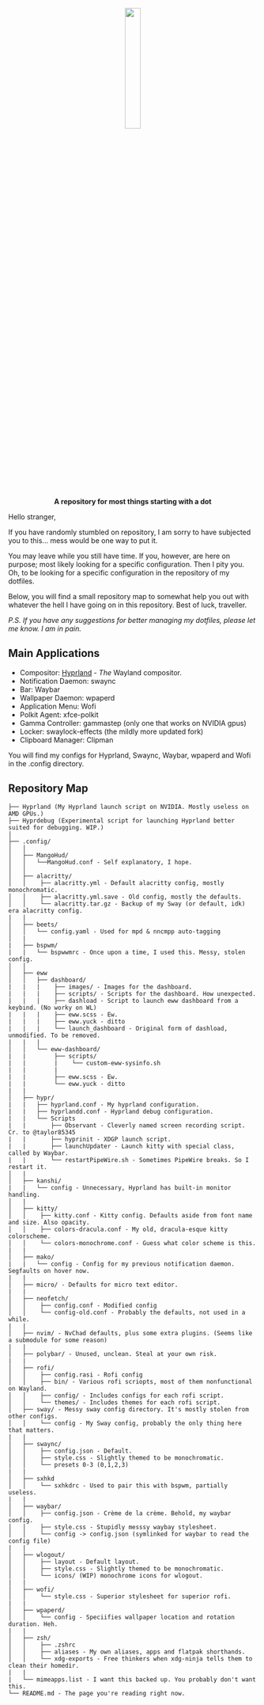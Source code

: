 <p align="center">
  <img width="25%" src="https://github.com/notashelf.png" />
</p>

<p align="center">
  <b>A repository for most things starting with a dot</b>
</p>




Hello stranger,

If you have randomly stumbled on repository, I am sorry to have subjected you to this... mess would be one way to put it. 

You may leave while you still have time.
If you, however, are here on purpose; most likely looking for a specific configuration. 
Then I pity you. Oh, to be looking for a specific configuration in the repository of my dotfiles.

Below, you will find a small repository map to somewhat help you out with whatever the hell I have going on in this repository. Best of luck, traveller.

*P.S. If you have *any* suggestions for better managing my dotfiles, please let me know. I am in pain.*


## Main Applications

- Compositor: [Hyprland](https://github.com/hyprwm/hyprland) - *The* Wayland compositor. 
- Notification Daemon: swaync
- Bar: Waybar
- Wallpaper Daemon: wpaperd
- Application Menu: Wofi
- Polkit Agent: xfce-polkit
- Gamma Controller: gammastep (only one that works on NVIDIA gpus)
- Locker: swaylock-effects (the mildly more updated fork)
- Clipboard Manager: Clipman 

You will find my configs for Hyprland, Swaync, Waybar, wpaperd and Wofi in the .config directory.










## Repository Map

```
├── Hyprland (My Hyprland launch script on NVIDIA. Mostly useless on AMD GPUs.)
├── Hyprdebug (Experimental script for launching Hyprland better suited for debugging. WIP.)
│
├── .config/
│   │
│   ├── MangoHud/
│   │   └──MangoHud.conf - Self explanatory, I hope.
│   │
│   ├── alacritty/
│   │    ├── alacritty.yml - Default alacritty config, mostly monochromatic.
│   │    ├── alacritty.yml.save - Old config, mostly the defaults.
│   │    └── alacritty.tar.gz - Backup of my Sway (or default, idk) era alacritty config.
|   |
│   ├── beets/
│   │   └── config.yaml - Used for mpd & nncmpp auto-tagging
│   |
|   ├── bspwm/
|   |   └── bspwwmrc - Once upon a time, I used this. Messy, stolen config.
│   │
│   ├── eww
│   │   ├── dashboard/
|   |   |    ├── images/ - Images for the dashboard.
|   |   |    ├── scripts/ - Scripts for the dashboard. How unexpected.
|   |   |    ├── dashload - Script to launch eww dashboard from a keybind. (No worky on WL)
|   |   |    ├── eww.scss - Ew.
|   |   |    ├── eww.yuck - ditto
|   |   |    └── launch_dashboard - Original form of dashload, unmodified. To be removed.
|   |   |
│   │   └── eww-dashboard/
|   |        ├── scripts/
|   |        |    └── custom-eww-sysinfo.sh
|   |        |
|   |        ├── eww.scss - Ew.
|   |        └── eww.yuck - ditto
|   |        
│   ├── hypr/
|   |   ├── hyprland.conf - My hyprland configuration. 
|   |   ├── hyprlandd.conf - Hyprland debug configuration.
|   |   └── Scripts
|   |       ├── Observant - Cleverly named screen recording script. Cr. to @taylor85345 
|   |       ├── hyprinit - XDGP launch script.
|   |       ├── launchUpdater - Launch kitty with special class, called by Waybar.
|   |       └── restartPipeWire.sh - Sometimes PipeWire breaks. So I restart it.
│   |
│   ├── kanshi/
|   |   └── config - Unnecessary, Hyprland has built-in monitor handling.
│   |
│   ├── kitty/
│   │    ├── kitty.conf - Kitty config. Defaults aside from font name and size. Also opacity.
│   │    ├── colors-dracula.conf - My old, dracula-esque kitty colorscheme.
│   │    └── colors-monochrome.conf - Guess what color scheme is this.
|   |
│   ├── mako/
|   |   └── config - Config for my previous notification daemon. Segfaults on hover now.
|   |
│   ├── micro/ - Defaults for micro text editor.
|   |
│   ├── neofetch/
│   │    ├── config.conf - Modified config
│   │    └── config-old.conf - Probably the defaults, not used in a while.
|   |
│   ├── nvim/ - NvChad defaults, plus some extra plugins. (Seems like a submodule for some reason)
|   |
│   ├── polybar/ - Unused, unclean. Steal at your own risk.
|   |
│   ├── rofi/
│   │    ├── config.rasi - Rofi config
│   │    ├── bin/ - Various rofi scriopts, most of them nonfunctional on Wayland.
│   │    ├── config/ - Includes configs for each rofi script.
│   │    └── themes/ - Includes themes for each rofi script.
│   ├── sway/ - Messy sway config directory. It's mostly stolen from other configs.
│   │    └── config - My Sway config, probably the only thing here that matters.
|   |
│   ├── swaync/
│   │    ├── config.json - Default.
│   │    ├── style.css - Slightly themed to be monochromatic.
│   │    └── presets 0-3 (0,1,2,3)
|   |
│   ├── sxhkd 
│   │    └── sxhkdrc - Used to pair this with bspwm, partially useless.
|   |
│   ├── waybar/
│   │    ├── config.json - Crème de la crème. Behold, my waybar config.
│   │    ├── style.css - Stupidly messsy waybay stylesheet.
│   │    └── config -> config.json (symlinked for waybar to read the config file)
|   |
│   ├── wlogout/
│   │    ├── layout - Default layout.
│   │    ├── style.css - Slightly themed to be monochromatic.
│   │    └── icons/ (WIP) monochrome icons for wlogout.
|   | 
│   ├── wofi/
│   │    └── style.css - Superior stylesheet for superior rofi.
|   | 
│   ├── wpaperd/
│   │    └── config - Speciifies wallpaper location and rotation duration. Heh.
|   |
│   ├── zsh/
│   │    ├── .zshrc
│   │    ├── aliases - My own aliases, apps and flatpak shorthands.
│   │    └── xdg-exports - Free thinkers when xdg-ninja tells them to clean their homedir.
|   |
|   └── mimeapps.list - I want this backed up. You probably don't want this.
└── README.md - The page you're reading right now.
```
